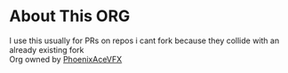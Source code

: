 # About This ORG  
I use this usually for PRs on repos i cant fork because they collide with an already existing fork  
Org owned by [PhoenixAceVFX](https://github.com/PhoenixAceVFX)
